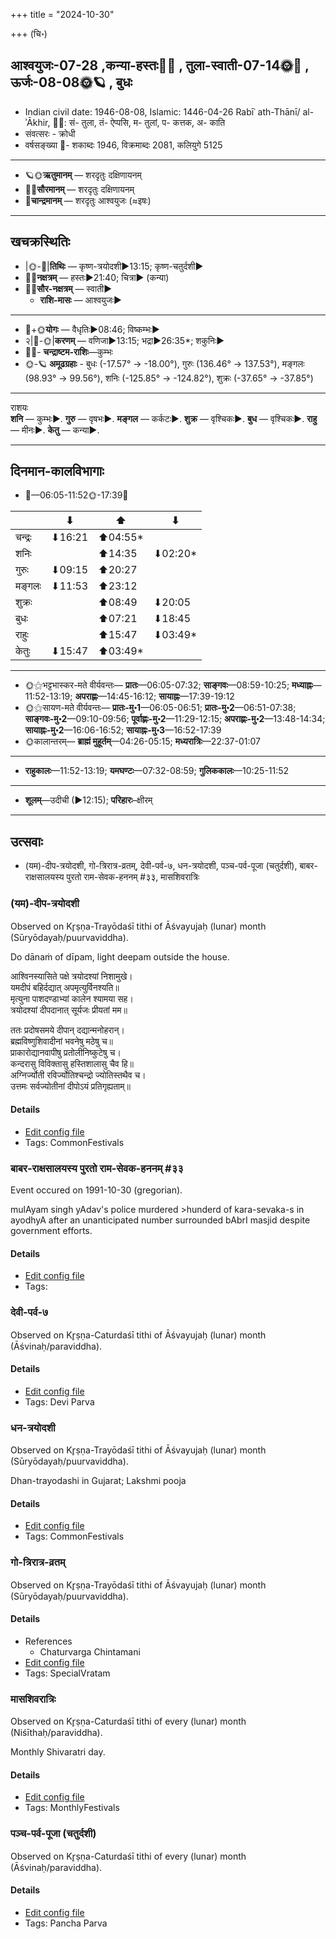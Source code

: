 +++
title = "2024-10-30"

+++
(चि॰)
## आश्वयुजः-07-28  ,कन्या-हस्तः🌛🌌  ,  तुला-स्वाती-07-14🌞🌌  ,  ऊर्जः-08-08🌞🪐  , बुधः
- Indian civil date: 1946-08-08, Islamic: 1446-04-26 Rabīʿ ath-Thānī/ al-ʾĀkhir, 🌌🌞: सं- तुला, तं- ऐप्पसि, म- तुलां, प- कत्तक, अ- काति
- संवत्सरः - क्रोधी
- वर्षसङ्ख्या 🌛- शकाब्दः 1946, विक्रमाब्दः 2081, कलियुगे 5125
___________________
- 🪐🌞**ऋतुमानम्** — शरदृतुः दक्षिणायनम्
- 🌌🌞**सौरमानम्** — शरदृतुः दक्षिणायनम्
- 🌛**चान्द्रमानम्** — शरदृतुः आश्वयुजः (≈इषः)
___________________


## खचक्रस्थितिः
- |🌞-🌛|**तिथिः** — कृष्ण-त्रयोदशी►13:15; कृष्ण-चतुर्दशी►  
- 🌌🌛**नक्षत्रम्** — हस्तः►21:40; चित्रा► (कन्या)  
- 🌌🌞**सौर-नक्षत्रम्** — स्वाती►  
  - **राशि-मासः** — आश्वयुजः► 
___________________
- 🌛+🌞**योगः** — वैधृतिः►08:46; विष्कम्भः►  
- २|🌛-🌞|**करणम्** — वणिजा►13:15; भद्रा►26:35*; शकुनिः►  
- 🌌🌛- **चन्द्राष्टम-राशिः**—कुम्भः  
- 🌞-🪐 **अमूढग्रहाः** - बुधः (-17.57° → -18.00°), गुरुः (136.46° → 137.53°), मङ्गलः (98.93° → 99.56°), शनिः (-125.85° → -124.82°), शुक्रः (-37.65° → -37.85°)
___________________
राशयः  
**शनि** — कुम्भः►. **गुरु** — वृषभः►. **मङ्गल** — कर्कटः►. **शुक्र** — वृश्चिकः►. **बुध** — वृश्चिकः►. **राहु** — मीनः►. **केतु** — कन्या►. 
___________________


## दिनमान-कालविभागाः
- 🌅—06:05-11:52🌞-17:39🌇  

|      |⬇     |⬆     |⬇     |
|------|-----|-----|------|
|चन्द्रः|⬇16:21 |⬆04:55*|     |
|शनिः   |     |⬆14:35 |⬇02:20*|
|गुरुः  |⬇09:15 |⬆20:27 |     |
|मङ्गलः |⬇11:53 |⬆23:12 |     |
|शुक्रः |     |⬆08:49 |⬇20:05 |
|बुधः   |     |⬆07:21 |⬇18:45 |
|राहुः  |     |⬆15:47 |⬇03:49*|
|केतुः  |⬇15:47 |⬆03:49*|     |
___________________
- 🌞⚝भट्टभास्कर-मते वीर्यवन्तः— **प्रातः**—06:05-07:32; **साङ्गवः**—08:59-10:25; **मध्याह्नः**—11:52-13:19; **अपराह्णः**—14:45-16:12; **सायाह्नः**—17:39-19:12  
- 🌞⚝सायण-मते वीर्यवन्तः— **प्रातः-मु॰1**—06:05-06:51; **प्रातः-मु॰2**—06:51-07:38; **साङ्गवः-मु॰2**—09:10-09:56; **पूर्वाह्णः-मु॰2**—11:29-12:15; **अपराह्णः-मु॰2**—13:48-14:34; **सायाह्नः-मु॰2**—16:06-16:52; **सायाह्नः-मु॰3**—16:52-17:39  
- 🌞कालान्तरम्— **ब्राह्मं मुहूर्तम्**—04:26-05:15; **मध्यरात्रिः**—22:37-01:07  
___________________
- **राहुकालः**—11:52-13:19; **यमघण्टः**—07:32-08:59; **गुलिककालः**—10:25-11:52  
___________________
- **शूलम्**—उदीची (►12:15); **परिहारः**–क्षीरम्  
___________________

## उत्सवाः
- (यम)-दीप-त्रयोदशी, गो-त्रिरात्र-व्रतम्, देवी-पर्व-७, धन-त्रयोदशी, पञ्च-पर्व-पूजा (चतुर्दशी), बाबर-राक्षसालयस्य पुरतो राम-सेवक-हननम् #३३, मासशिवरात्रिः
### (यम)-दीप-त्रयोदशी

Observed on Kr̥ṣṇa-Trayōdaśī tithi of Āśvayujaḥ (lunar) month (Sūryōdayaḥ/puurvaviddha). 

Do dānaṁ of dīpam, light deepam outside the house.

आश्विनस्यासिते पक्षे त्रयोदश्यां निशामुखे।  
यमदीपं बहिर्दद्यात् अपमृत्युर्विनश्यति॥  
मृत्युना पाशदण्डाभ्यां कालेन श्यामया सह।  
त्रयोदश्यां दीपदानात् सूर्यजः प्रीयतां मम॥  
  
ततः प्रदोषसमये दीपान् दद्यान्मनोहरान्।  
ब्रह्मविष्णुशिवादीनां भवनेषु मठेषु च॥  
प्राकारोद्यानवापीषु प्रतोलीनिष्कुटेषु च।  
कन्दरासु विविक्तासु हस्तिशालासु चैव हि॥  
अग्निर्ज्योती रविर्ज्योतिश्चन्द्रो ज्योतिस्तथैव च।  
उत्तमः सर्वज्योतीनां दीपोऽयं प्रतिगृह्यताम्॥



#### Details
- [Edit config file](https://github.com/jyotisham/adyatithi/blob/master/general/lunar_month/tithi/07/28/%28yama%29-dIpa-trayOdazI.toml)
- Tags: CommonFestivals


### बाबर-राक्षसालयस्य पुरतो राम-सेवक-हननम् #३३

Event occured on 1991-10-30 (gregorian). 

mulAyam singh yAdav's police murdered >hunderd of kara-sevaka-s in ayodhyA after an unanticipated number surrounded bAbrI masjid despite government efforts.

#### Details
- [Edit config file](https://github.com/jyotisham/adyatithi/blob/master/mahApuruSha/xatra-later/gregorian/day/10/30/bAbara-rAkSasAlayasya_purato_rAma-sevaka-hananam.toml)
- Tags: 


### देवी-पर्व-७

Observed on Kr̥ṣṇa-Caturdaśī tithi of Āśvayujaḥ (lunar) month (Āśvinaḥ/paraviddha). 



#### Details
- [Edit config file](https://github.com/jyotisham/adyatithi/blob/master/devatA/devIparva/lunar_month/tithi/07/29/devi-parva-7.toml)
- Tags: Devi Parva


### धन-त्रयोदशी

Observed on Kr̥ṣṇa-Trayōdaśī tithi of Āśvayujaḥ (lunar) month (Sūryōdayaḥ/puurvaviddha). 

Dhan-trayodashi in Gujarat; Lakshmi pooja

#### Details
- [Edit config file](https://github.com/jyotisham/adyatithi/blob/master/general/lunar_month/tithi/07/28/dhana-trayOdazI.toml)
- Tags: CommonFestivals


### गो-त्रिरात्र-व्रतम्

Observed on Kr̥ṣṇa-Trayōdaśī tithi of Āśvayujaḥ (lunar) month (Sūryōdayaḥ/puurvaviddha). 



#### Details
- References
  - Chaturvarga Chintamani
- [Edit config file](https://github.com/jyotisham/adyatithi/blob/master/general/lunar_month/tithi/07/28/gO-trirAtra-vratam~2.toml)
- Tags: SpecialVratam


### मासशिवरात्रिः

Observed on Kr̥ṣṇa-Caturdaśī tithi of every (lunar) month (Niśīthaḥ/paraviddha). 

Monthly Shivaratri day.

#### Details
- [Edit config file](https://github.com/jyotisham/adyatithi/blob/master/devatA/shaiva/lunar_month/tithi/00/29/mAsazivarAtriH.toml)
- Tags: MonthlyFestivals


### पञ्च-पर्व-पूजा (चतुर्दशी)

Observed on Kr̥ṣṇa-Caturdaśī tithi of every (lunar) month (Āśvinaḥ/paraviddha). 



#### Details
- [Edit config file](https://github.com/jyotisham/adyatithi/blob/master/devatA/devIparva/lunar_month/tithi/00/29/pancha-parva-4.toml)
- Tags: Pancha Parva



